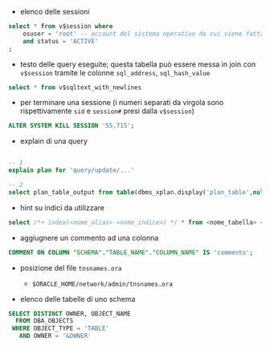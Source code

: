 
- elenco delle sessioni

```sql
select * from v$session where
	osuser = 'root' -- account del sistema operativo da cui viene fatta la query
	and status = 'ACTIVE'
;
```

- testo delle query eseguite; questa tabella può essere messa in join con `v$session` tramite le colonne `sql_address`, `sql_hash_value`

```sql
select * from v$sqltext_with_newlines
```

- per terminare una sessione (i numeri separati da virgola sono rispettivamente `sid` e `session#` presi dalla `v$session`)

```sql
ALTER SYSTEM KILL SESSION '55,715';
```

- explain di una query

```sql

-- 1
explain plan for 'query/update/...'

-- 2
select plan_table_output from table(dbms_xplan.display('plan_table',null,'basic'));

```

- hint su indici da utilizzare

```sql
select /*+ index(<nome_alias> <nome_indice>) */ * from <nome_tabella> <nome_alias>;
```

- aggiugnere un commento ad una colonna

```sql
COMMENT ON COLUMN "SCHEMA"."TABLE_NAME"."COLUMN_NAME" IS 'commento';
```

- posizione del file `tnsnames.ora`

  - `$ORACLE_HOME/network/admin/tnsnames.ora`

- elenco delle tabelle di uno schema

```sql
SELECT DISTINCT OWNER, OBJECT_NAME
  FROM DBA_OBJECTS
 WHERE OBJECT_TYPE = 'TABLE'
   AND OWNER = '&OWNER'
```
